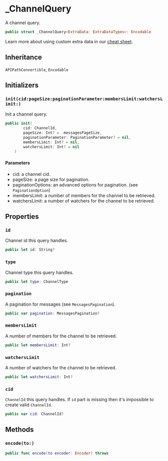 # \_ChannelQuery

A channel query.

``` swift
public struct _ChannelQuery<ExtraData: ExtraDataTypes>: Encodable 
```

> 

Learn more about using custom extra data in our [cheat sheet](https://github.com/GetStream/stream-chat-swift/wiki/Cheat-Sheet#working-with-extra-data).

## Inheritance

`APIPathConvertible`, `Encodable`

## Initializers

### `init(cid:pageSize:paginationParameter:membersLimit:watchersLimit:)`

Init a channel query.

``` swift
public init(
        cid: ChannelId,
        pageSize: Int? = .messagesPageSize,
        paginationParameter: PaginationParameter? = nil,
        membersLimit: Int? = nil,
        watchersLimit: Int? = nil
    ) 
```

#### Parameters

  - cid: a channel cid.
  - pageSize: a page size for pagination.
  - paginationOptions: an advanced options for pagination. (see `PaginationOption`)
  - membersLimit: a number of members for the channel  to be retrieved.
  - watchersLimit: a number of watchers for the channel to be retrieved.

## Properties

### `id`

Channel id this query handles.

``` swift
public let id: String?
```

### `type`

Channel type this query handles.

``` swift
public let type: ChannelType
```

### `pagination`

A pagination for messages (see `MessagesPagination`).

``` swift
public var pagination: MessagesPagination?
```

### `membersLimit`

A number of members for the channel to be retrieved.

``` swift
public let membersLimit: Int?
```

### `watchersLimit`

A number of watchers for the channel to be retrieved.

``` swift
public let watchersLimit: Int?
```

### `cid`

`ChannelId` this query handles.
If `id` part is missing then it's impossible to create valid `ChannelId`.

``` swift
public var cid: ChannelId? 
```

## Methods

### `encode(to:)`

``` swift
public func encode(to encoder: Encoder) throws 
```

